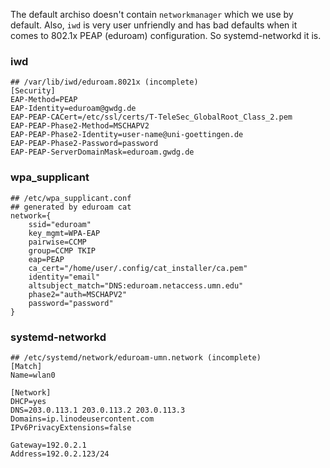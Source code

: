 The default archiso doesn't contain `networkmanager` which we use by default.
Also, `iwd` is very user unfriendly and has bad defaults when it comes to
802.1x PEAP (eduroam)  configuration. So systemd-networkd it is.

### iwd
```
## /var/lib/iwd/eduroam.8021x (incomplete)
[Security]
EAP-Method=PEAP
EAP-Identity=eduroam@gwdg.de
EAP-PEAP-CACert=/etc/ssl/certs/T-TeleSec_GlobalRoot_Class_2.pem
EAP-PEAP-Phase2-Method=MSCHAPV2
EAP-PEAP-Phase2-Identity=user-name@uni-goettingen.de
EAP-PEAP-Phase2-Password=password
EAP-PEAP-ServerDomainMask=eduroam.gwdg.de
```

### wpa_supplicant
```
## /etc/wpa_supplicant.conf
## generated by eduroam cat
network={
    ssid="eduroam"
    key_mgmt=WPA-EAP
    pairwise=CCMP
    group=CCMP TKIP
    eap=PEAP
    ca_cert="/home/user/.config/cat_installer/ca.pem"
    identity="email"
    altsubject_match="DNS:eduroam.netaccess.umn.edu"
    phase2="auth=MSCHAPV2"
	password="password"
}
```

### systemd-networkd

```
## /etc/systemd/network/eduroam-umn.network (incomplete)
[Match]
Name=wlan0

[Network]
DHCP=yes
DNS=203.0.113.1 203.0.113.2 203.0.113.3
Domains=ip.linodeusercontent.com
IPv6PrivacyExtensions=false

Gateway=192.0.2.1
Address=192.0.2.123/24
```